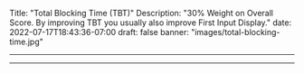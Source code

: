 Title: "Total Blocking Time (TBT)"
Description: "30% Weight on Overall Score. By improving TBT you usually also improve First Input Display."
date: 2022-07-17T18:43:36-07:00
draft: false
banner: "images/total-blocking-time.jpg"

---

---